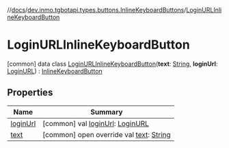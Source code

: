 //[docs](../../../index.md)/[dev.inmo.tgbotapi.types.buttons.InlineKeyboardButtons](../index.md)/[LoginURLInlineKeyboardButton](index.md)



# LoginURLInlineKeyboardButton  
 [common] data class [LoginURLInlineKeyboardButton](index.md)(**text**: [String](https://kotlinlang.org/api/latest/jvm/stdlib/kotlin/-string/index.html), **loginUrl**: [LoginURL](../../dev.inmo.tgbotapi.types/-login-u-r-l/index.md)) : [InlineKeyboardButton](../-inline-keyboard-button/index.md)   


## Properties  
  
|  Name |  Summary | 
|---|---|
| <a name="dev.inmo.tgbotapi.types.buttons.InlineKeyboardButtons/LoginURLInlineKeyboardButton/loginUrl/#/PointingToDeclaration/"></a>[loginUrl](login-url.md)| <a name="dev.inmo.tgbotapi.types.buttons.InlineKeyboardButtons/LoginURLInlineKeyboardButton/loginUrl/#/PointingToDeclaration/"></a> [common] val [loginUrl](login-url.md): [LoginURL](../../dev.inmo.tgbotapi.types/-login-u-r-l/index.md)   <br>|
| <a name="dev.inmo.tgbotapi.types.buttons.InlineKeyboardButtons/LoginURLInlineKeyboardButton/text/#/PointingToDeclaration/"></a>[text](text.md)| <a name="dev.inmo.tgbotapi.types.buttons.InlineKeyboardButtons/LoginURLInlineKeyboardButton/text/#/PointingToDeclaration/"></a> [common] open override val [text](text.md): [String](https://kotlinlang.org/api/latest/jvm/stdlib/kotlin/-string/index.html)   <br>|

